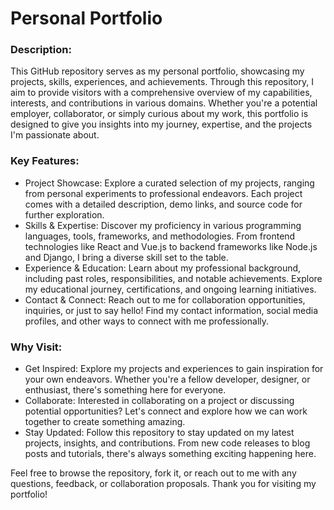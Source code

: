 # Personal Portfolio

### Description:
This GitHub repository serves as my personal portfolio, showcasing my projects, skills, experiences, and achievements.
Through this repository, I aim to provide visitors with a comprehensive overview of my capabilities, interests, and contributions in various domains.
Whether you're a potential employer, collaborator, or simply curious about my work, this portfolio is designed to give you insights into my journey, expertise, and the projects I'm passionate about.

### Key Features:

- Project Showcase: Explore a curated selection of my projects, ranging from personal experiments to professional endeavors. Each project comes with a detailed description, demo links, and source code for further exploration.
- Skills & Expertise: Discover my proficiency in various programming languages, tools, frameworks, and methodologies. From frontend technologies like React and Vue.js to backend frameworks like Node.js and Django, I bring a diverse skill set to the table.
- Experience & Education: Learn about my professional background, including past roles, responsibilities, and notable achievements. Explore my educational journey, certifications, and ongoing learning initiatives.
- Contact & Connect: Reach out to me for collaboration opportunities, inquiries, or just to say hello! Find my contact information, social media profiles, and other ways to connect with me professionally.

### Why Visit:

- Get Inspired: Explore my projects and experiences to gain inspiration for your own endeavors. Whether you're a fellow developer, designer, or enthusiast, there's something here for everyone.
- Collaborate: Interested in collaborating on a project or discussing potential opportunities? Let's connect and explore how we can work together to create something amazing.
- Stay Updated: Follow this repository to stay updated on my latest projects, insights, and contributions. From new code releases to blog posts and tutorials, there's always something exciting happening here.

Feel free to browse the repository, fork it, or reach out to me with any questions, feedback, or collaboration proposals. Thank you for visiting my portfolio!